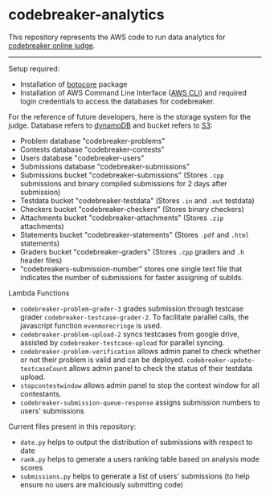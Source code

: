 # codebreaker-analytics
This repository represents the AWS code to run data analytics for [codebreaker online judge](https://codebreaker.xyz).
___
Setup required:

- Installation of [botocore](https://botocore.amazonaws.com/v1/documentation/api/latest/index.html) package
- Installation of AWS Command Line Interface ([AWS CLI](https://aws.amazon.com/cli/)) and required login credentials to access the databases for codebreaker.

For the reference of future developers, here is the storage system for the judge. Database refers to [dynamoDB](https://docs.aws.amazon.com/dynamodb/index.html) and bucket refers to [S3](https://docs.aws.amazon.com/s3/index.html):

- Problem database "codebreaker-problems" 
- Contests database "codebreaker-contests" 
- Users database "codebreaker-users" 
- Submissions database "codebreaker-submissions" 
- Submissions bucket "codebreaker-submissions" (Stores `.cpp` submissions and binary compiled submissions for 2 days after submission)
- Testdata bucket "codebreaker-testdata" (Stores `.in` and `.out` testdata)
- Checkers bucket "codebreaker-checkers" (Stores binary checkers)
- Attachments bucket "codebreaker-attachments" (Stores `.zip` attachments)
- Statements bucket "codebreaker-statements" (Stores `.pdf` and `.html` statements)
- Graders bucket "codebreaker-graders" (Stores `.cpp` graders and `.h` header files)
- "codebreakers-submission-number" stores one single text file that indicates the number of submissions for faster assigning of subIds. 


Lambda Functions

- `codebreaker-problem-grader-3` grades submission through testcase grader `codebreaker-testcase-grader-2`. To facilitate parallel calls, the javascript function `evenmorecringe` is used.
- `codebreaker-problem-upload-2` syncs testcases from google drive, assisted by `codebreaker-testcase-upload` for parallel syncing. 
- `codebreaker-problem-verification` allows admin panel to check whether or not their problem is valid and can be deployed. `codebreaker-update-testcaseCount` allows admin panel to check the status of their testdata upload. 
- `stopcontestwindow` allows admin panel to stop the contest window for all contestants. 
- `codebreaker-submission-queue-response` assigns submission numbers to users' submissions  


Current files present in this repository:

- `date.py` helps to output the distribution of submissions with respect to date
- `rank.py` helps to generate a users ranking table based on analysis mode scores
- `submissions.py` helps to generate a list of users' submissions (to help ensure no users are maliciously submitting code)
